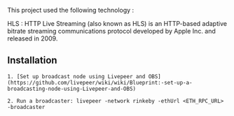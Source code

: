 This project used the following technology :

HLS : HTTP Live Streaming (also known as HLS) is an HTTP-based adaptive bitrate streaming communications protocol developed by Apple Inc. and released in 2009.

## Installation

```
1. [Set up broadcast node using Livepeer and OBS](https://github.com/livepeer/wiki/wiki/Blueprint:-set-up-a-broadcasting-node-using-Livepeer-and-OBS)

2. Run a broadcaster: livepeer -network rinkeby -ethUrl <ETH_RPC_URL> -broadcaster

```
